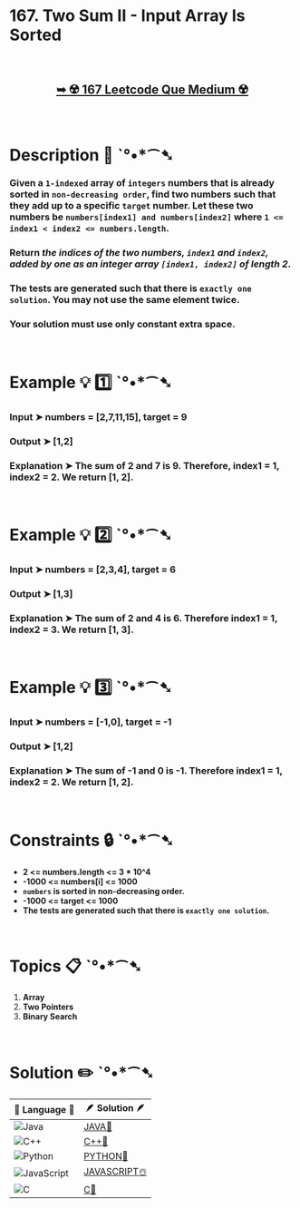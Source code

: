 # 167. Two Sum II - Input Array Is Sorted

</br>

<h2 align="center"> 

<a href="https://leetcode.com/problems/two-sum-ii-input-array-is-sorted/description/"><strong>➥ ☢️ 167 Leetcode Que Medium ☢️ </strong></a>
</h2>

</br> 

# Description 📜 ˋ°•*⁀➷

### Given a `1-indexed` array of `integers` numbers that is already sorted in `non-decreasing order`, find two numbers such that they add up to a specific `target` number. Let these two numbers be `numbers[index1] and numbers[index2]` where `1 <= index1 < index2 <= numbers.length`.

### Return *the indices of the two numbers, `index1` and `index2`, added by one as an integer array `[index1, index2]` of length 2*.

### The tests are generated such that there is `exactly one solution`. You may not use the same element twice.

### Your solution must use only constant extra space.



</br>

# Example 💡 1️⃣ ˋ°•*⁀➷

  ### Input ➤ numbers = [2,7,11,15], target = 9

  ### Output ➤ [1,2]

  ### Explanation ➤ The sum of 2 and 7 is 9. Therefore, index1 = 1, index2 = 2. We return [1, 2].

</br>

# Example 💡 2️⃣ ˋ°•*⁀➷

  ### Input ➤ numbers = [2,3,4], target = 6 

  ### Output ➤ [1,3]

  ### Explanation ➤ The sum of 2 and 4 is 6. Therefore index1 = 1, index2 = 3. We return [1, 3].


</br>

# Example 💡 3️⃣ ˋ°•*⁀➷

  ### Input ➤ numbers = [-1,0], target = -1

  ### Output ➤ [1,2]

  ### Explanation ➤ The sum of -1 and 0 is -1. Therefore index1 = 1, index2 = 2. We return [1, 2].

</br>

# Constraints 🔒 ˋ°•*⁀➷

- **2 <= numbers.length <= 3 * 10^4**
- **-1000 <= numbers[i] <= 1000**
- **`numbers` is sorted in non-decreasing order.**
- **-1000 <= target <= 1000**
- **The tests are generated such that there is `exactly one solution`.**

</br>

# Topics 📋 ˋ°•*⁀➷

1. **Array**
2. **Two Pointers**
3. **Binary Search**


</br>

# Solution ✏️ ˋ°•*⁀➷

| 📒 Language 📒  | 🪶 Solution 🪶 |
| ------------- | ------------- |
|  ![Java](https://img.shields.io/badge/java-%23ED8B00.svg?style=for-the-badge&logo=openjdk&logoColor=white)  | [JAVA🍁](https://github.com/Prakhar-002/LEETCODE/blob/main/%F0%9F%8E%AD%20LEVEL%20wise%20que%20with%20solution%20%F0%9F%8E%AF/%E2%98%A2%EF%B8%8F%20Medium%20%E2%98%A2%EF%B8%8F/%E2%98%A2%EF%B8%8F%20Medium%20167.%20Two%20Sum%20II%20-%20Input%20Array%20Is%20Sorted%20%E2%98%83%EF%B8%8F%20%F0%9F%8D%81%20%F0%9F%8D%B0%20%F0%9F%8E%B2%20%F0%9F%92%96/%F0%9F%8D%81JAVA_167_TwoSum-II-InputArrayIsSorted.java) |
|  ![C++](https://img.shields.io/badge/c++-%2300599C.svg?style=for-the-badge&logo=c%2B%2B&logoColor=white)  | [C++🎲](https://github.com/Prakhar-002/LEETCODE/blob/main/%F0%9F%8E%AD%20LEVEL%20wise%20que%20with%20solution%20%F0%9F%8E%AF/%E2%98%A2%EF%B8%8F%20Medium%20%E2%98%A2%EF%B8%8F/%E2%98%A2%EF%B8%8F%20Medium%20167.%20Two%20Sum%20II%20-%20Input%20Array%20Is%20Sorted%20%E2%98%83%EF%B8%8F%20%F0%9F%8D%81%20%F0%9F%8D%B0%20%F0%9F%8E%B2%20%F0%9F%92%96/%F0%9F%8E%B2CPP_167_TwoSum-II-InputArrayIsSorted.cpp)  |
|  ![Python](https://img.shields.io/badge/python-3670A0?style=for-the-badge&logo=python&logoColor=ffdd54)    | [PYTHON🍰](https://github.com/Prakhar-002/LEETCODE/blob/main/%F0%9F%8E%AD%20LEVEL%20wise%20que%20with%20solution%20%F0%9F%8E%AF/%E2%98%A2%EF%B8%8F%20Medium%20%E2%98%A2%EF%B8%8F/%E2%98%A2%EF%B8%8F%20Medium%20167.%20Two%20Sum%20II%20-%20Input%20Array%20Is%20Sorted%20%E2%98%83%EF%B8%8F%20%F0%9F%8D%81%20%F0%9F%8D%B0%20%F0%9F%8E%B2%20%F0%9F%92%96/%F0%9F%8D%B0PYTHON_167_TwoSum-II-InputArrayIsSorted.py) |
| ![JavaScript](https://img.shields.io/badge/javascript-%23323330.svg?style=for-the-badge&logo=javascript&logoColor=%23F7DF1E)   | [JAVASCRIPT☃️](https://github.com/Prakhar-002/LEETCODE/blob/main/%F0%9F%8E%AD%20LEVEL%20wise%20que%20with%20solution%20%F0%9F%8E%AF/%E2%98%A2%EF%B8%8F%20Medium%20%E2%98%A2%EF%B8%8F/%E2%98%A2%EF%B8%8F%20Medium%20167.%20Two%20Sum%20II%20-%20Input%20Array%20Is%20Sorted%20%E2%98%83%EF%B8%8F%20%F0%9F%8D%81%20%F0%9F%8D%B0%20%F0%9F%8E%B2%20%F0%9F%92%96/%E2%98%83%EF%B8%8FJAVASCRIPT_167_TwoSum-II-InputArrayIsSorted.js) |
|   ![C](https://img.shields.io/badge/c-%2300599C.svg?style=for-the-badge&logo=c&logoColor=white)   | [C💖](https://github.com/Prakhar-002/LEETCODE/blob/main/%F0%9F%8E%AD%20LEVEL%20wise%20que%20with%20solution%20%F0%9F%8E%AF/%E2%98%A2%EF%B8%8F%20Medium%20%E2%98%A2%EF%B8%8F/%E2%98%A2%EF%B8%8F%20Medium%20167.%20Two%20Sum%20II%20-%20Input%20Array%20Is%20Sorted%20%E2%98%83%EF%B8%8F%20%F0%9F%8D%81%20%F0%9F%8D%B0%20%F0%9F%8E%B2%20%F0%9F%92%96/%F0%9F%92%96C_167_TwoSum-II-InputArrayIsSorted.c)  |

